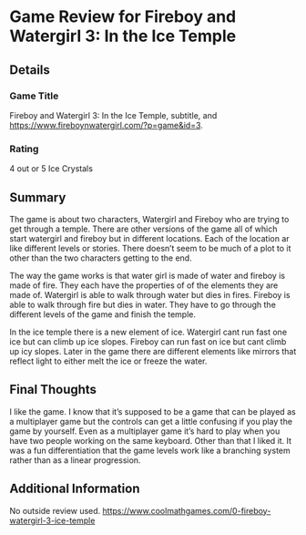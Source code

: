 # Game Review for Fireboy and Watergirl 3: In the Ice Temple

## Details

### Game Title
Fireboy and Watergirl 3: In the Ice Temple, subtitle, and https://www.fireboynwatergirl.com/?p=game&id=3. 

### Rating
4 out or 5 Ice Crystals

## Summary
The game is about two characters, Watergirl and Fireboy who are trying to get through a temple. There are other versions of the game all of which start watergirl and fireboy but in different locations. Each of the location ar like different levels or stories. There doesn’t seem to be much of a plot to it other than the two characters getting to the end. 

The way the game works is that water girl is made of water and fireboy is made of fire. They each have the properties of of the elements they are made of. Watergirl is able to walk through water but dies in fires. Fireboy is able to walk through fire but dies in water. They have to go through the different levels of the game and finish the temple. 

In the ice temple there is a new element of ice. Watergirl cant run fast one ice but can climb up ice slopes. Fireboy can run fast on ice but cant climb up icy slopes. Later in the game there are different elements like mirrors that reflect light to either melt the ice or freeze the water. 


## Final Thoughts

I like the game. I know that it’s supposed to be a game that can be played as a multiplayer game but the controls can get a little confusing if you play the game by yourself. Even as a multiplayer game it’s hard to play when you have two people working on the same keyboard. Other than that I liked it. It was a fun differentiation that the game levels work like a branching system rather than as a linear progression.


## Additional Information
No outside review used.
https://www.coolmathgames.com/0-fireboy-watergirl-3-ice-temple
